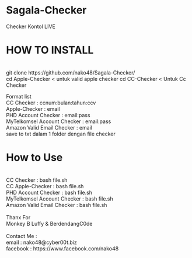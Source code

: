 # Sagala-Checker
Checker Kontol LIVE<br>
<h1>HOW TO INSTALL</h1>
<br>
git clone https://github.com/nako48/Sagala-Checker/
<br>cd Apple-Checker < untuk valid apple checker
cd CC-Checker    < Untuk Cc Checker<br>

Format list <br>
CC Checker    : ccnum:bulan:tahun:ccv<br>
Apple-Checker : email<br>
PHD Account Checker : email:pass<br>
MyTelkomsel Account Checker : email:pass<br>
Amazon Valid Email Checker : email<br>
save to txt dalam 1 folder dengan file checker

<h1>How to Use</h1><br>
CC Checker    : bash file.sh<br>
CC Apple-Checker    : bash file.sh<br>
PHD Account Checker   : bash file.sh<br>
MyTelkomsel Account Checker  : bash file.sh<br>
Amazon Valid Email Checker   : bash file.sh<br>
<br>
Thanx For <br>
Monkey B Luffy & BerdendangC0de<br>
<br>
Contact Me : <br>
email : nako48@cyber00t.biz<br>
facebook : https://www.facebook.com/nako48<br>

